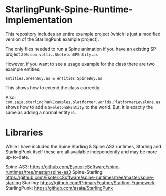 StarlingPunk-Spine-Runtime-Implementation
=========================================

This repository includes an entire example project (which is just a modified version of the StarlingPunk example project).

The only files needed to run a Spine animation if you have an existing SP project are: ```com.voltic.SkeletonSPEntity.as```

However, if you want to see a usage example for the class there are two example entities:

```entities.GreenGuy.as & entities.SpineBoy.as```
  
This shows how to extend the class correctly.

Also; ```com.saia.starlingPunkExamples.platformer.worlds.PlatformerLevelOne.as``` shows how to add a ```SkeletonSPEntity``` to the world. But, it is exactly the same as adding a normal entity is.

Libraries
=========

While I have included the Spine Starling & Spine AS3 runtimes, Starling and StarlingPunk itself these are all available independently and may be more up-to-date.

Spine-AS3: https://github.com/EsotericSoftware/spine-runtimes/tree/master/spine-as3
Spine-Starling: https://github.com/EsotericSoftware/spine-runtimes/tree/master/spine-starling
Starling: https://github.com/PrimaryFeather/Starling-Framework
StarlingPunk: https://github.com/asaia/StarlingPunk

